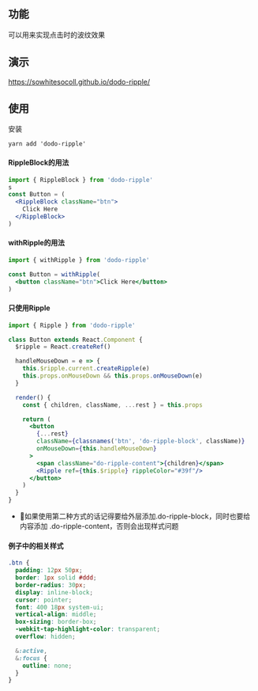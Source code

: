 ## 功能
可以用来实现点击时的波纹效果

## 演示
https://sowhitesocoll.github.io/dodo-ripple/

## 使用
安装
```
yarn add 'dodo-ripple'
```
#### RippleBlock的用法
``` jsx
import { RippleBlock } from 'dodo-ripple'
s
const Button = (
  <RippleBlock className="btn">
    Click Here
  </RippleBlock>
)
```

#### withRipple的用法
``` jsx
import { withRipple } from 'dodo-ripple'

const Button = withRipple(
  <button className="btn">Click Here</button>
)
```

#### 只使用Ripple

``` jsx
import { Ripple } from 'dodo-ripple'

class Button extends React.Component {
  $ripple = React.createRef()

  handleMouseDown = e => {
    this.$ripple.current.createRipple(e)
    this.props.onMouseDown && this.props.onMouseDown(e)
  }

  render() {
    const { children, className, ...rest } = this.props

    return (
      <button 
        {...rest}
        className={classnames('btn', 'do-ripple-block', className)} 
        onMouseDown={this.handleMouseDown} 
      >
        <span className="do-ripple-content">{children}</span>
        <Ripple ref={this.$ripple} rippleColor="#39f"/>
      </button>
    )
  }
}
```
* 如果使用第二种方式的话记得要给外层添加.do-ripple-block，同时也要给内容添加 .do-ripple-content，否则会出现样式问题

#### 例子中的相关样式
``` scss
.btn {
  padding: 12px 50px;
  border: 1px solid #ddd;
  border-radius: 30px;
  display: inline-block;
  cursor: pointer;
  font: 400 18px system-ui;
  vertical-align: middle;
  box-sizing: border-box;
  -webkit-tap-highlight-color: transparent;
  overflow: hidden;

  &:active,
  &:focus {
    outline: none;
  }
}
```
